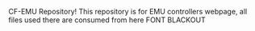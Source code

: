 CF-EMU Repository!
This repository is for EMU controllers webpage, all files used there are consumed from here
FONT BLACKOUT
